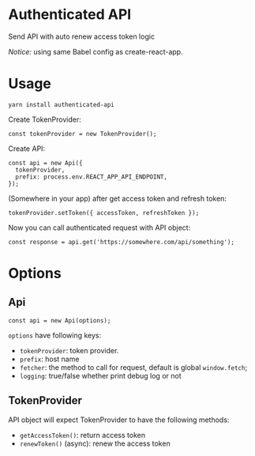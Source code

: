# Authenticated API

Send API with auto renew access token logic

*Notice:* using same Babel config as create-react-app.

# Usage

    yarn install authenticated-api

Create TokenProvider:

    const tokenProvider = new TokenProvider();

Create API:

    const api = new Api({
      tokenProvider,
      prefix: process.env.REACT_APP_API_ENDPOINT,
    });

(Somewhere in your app) after get access token and refresh token:

    tokenProvider.setToken({ accessToken, refreshToken });

Now you can call authenticated request with API object:

    const response = api.get('https://somewhere.com/api/something');

# Options

## Api

    const api = new Api(options);

`options` have following keys:

- `tokenProvider`: token provider.
- `prefix`: host name
- `fetcher`: the method to call for request, default is global `window.fetch`;
- `logging`: true/false whether print debug log or not

## TokenProvider

API object will expect TokenProvider to have the following methods:

- `getAccessToken()`: return access token
- `renewToken()` (async): renew the access token
